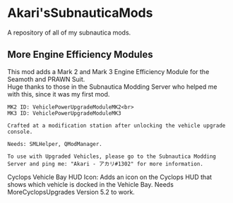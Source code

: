 # Akari'sSubnauticaMods
A repository of all of my subnautica mods.

## More Engine Efficiency Modules

This mod adds a Mark 2 and Mark 3 Engine Efficiency Module for the Seamoth and PRAWN Suit.<br>
Huge thanks to those in the Subnautica Modding Server who helped me with this, since it was my first mod.

    MK2 ID: VehiclePowerUpgradeModuleMK2<br>
    MK3 ID: VehiclePowerUpgradeModuleMK3

    Crafted at a modification station after unlocking the vehicle upgrade console.
    
    Needs: SMLHelper, QModManager.
    
    To use with Upgraded Vehicles, please go to the Subnautica Modding Server and ping me: "Akari - アカリ#1302" for more information.

Cyclops Vehicle Bay HUD Icon:
Adds an icon on the Cyclops HUD that shows which vehicle is docked in the Vehicle Bay.
Needs MoreCyclopsUpgrades Version 5.2 to work.

